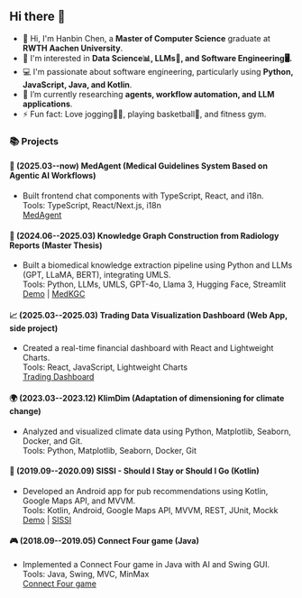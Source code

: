 ## Hi there 👋

<!--
Here are some ideas to get you started:
-  ...
- 🌱 I’m currently learning ...
- 👯 I’m looking to collaborate on ...
- 🤔 I’m looking for help with ...
- 💬 Ask me about ...
- 📫 How to reach me: ...
- 😄 Pronouns: ...
- ⚡ Fun fact: love jogging🏃‍♂️, playing basketball🏀, fitness gym.
-->

- 👋 Hi, I'm Hanbin Chen, a **Master of Computer Science** graduate at **RWTH Aachen University**.
- 👀 I'm interested in **Data Science📊, LLMs🤖, and Software Engineering🖥️.**
- 💻 I'm passionate about software engineering, particularly using **Python, JavaScript, Java, and Kotlin**.
- 🔭 I’m currently researching **agents, workflow automation, and LLM applications**.
- ⚡ Fun fact: Love jogging🏃‍♂️, playing basketball🏀, and fitness gym.

### 📚 Projects 

#### 💬 (2025.03--now) MedAgent (Medical Guidelines System Based on Agentic AI Workflows)
- Built frontend chat components with TypeScript, React, and i18n.  
  Tools: TypeScript, React/Next.js, i18n  
  [MedAgent](https://github.com/MouYongli/MedAgent)

#### 🧠 (2024.06--2025.03) Knowledge Graph Construction from Radiology Reports (Master Thesis)
- Built a biomedical knowledge extraction pipeline using Python and LLMs (GPT, LLaMA, BERT), integrating UMLS.  
  Tools: Python, LLMs, UMLS, GPT-4o, Llama 3, Hugging Face, Streamlit  
  [Demo](https://huggingface.co/spaces/hanbinChen/medKGC) | [MedKGC](https://github.com/JohannHalley/Master-Thesis)

#### 📈 (2025.03--2025.03) Trading Data Visualization Dashboard (Web App, side project)
- Created a real-time financial dashboard with React and Lightweight Charts.  
  Tools: React, JavaScript, Lightweight Charts  
  [Trading Dashboard](https://github.com/hanbinChen97/react-ranking-page)

#### 🌍 (2023.03--2023.12) KlimDim (Adaptation of dimensioning for climate change)
- Analyzed and visualized climate data using Python, Matplotlib, Seaborn, Docker, and Git.  
  Tools: Python, Matplotlib, Seaborn, Docker, Git

#### 📱 (2019.09--2020.09) SISSI - Should I Stay or Should I Go (Kotlin)
- Developed an Android app for pub recommendations using Kotlin, Google Maps API, and MVVM.  
  Tools: Kotlin, Android, Google Maps API, MVVM, REST, JUnit, Mockk  
  [Demo](https://www.youtube.com/watch?v=Del5X4rqogw&ab_channel=egochen) | [SISSI](https://github.com/JohannHalley/SISSI)

#### 🎮 (2018.09--2019.05) Connect Four game (Java)
- Implemented a Connect Four game in Java with AI and Swing GUI.  
  Tools: Java, Swing, MVC, MinMax  
  [Connect Four game](https://gitlab.com/hanbin.9797/viergewinnt)
